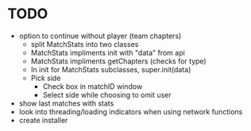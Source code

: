 # TODO
- option to continue without player (team chapters)
    - split MatchStats into two classes
    - MatchStats impliments init with "data" from api
    - MatchStats impliments getChapters (checks for type)
    - In init for MatchStats subclasses, super.init(data)
    - Pick side
        - Check box in matchID window
        - Select side while choosing to omit user
- show last matches with stats
- look into threading/loading indicators when using network functions
- create installer
